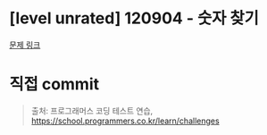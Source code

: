 # [level unrated] 120904 - 숫자 찾기

[문제 링크](https://school.programmers.co.kr/learn/courses/30/lessons/120904)

# 직접 commit

> 출처: 프로그래머스 코딩 테스트 연습, https://school.programmers.co.kr/learn/challenges
